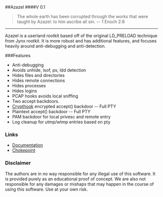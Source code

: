 ##Azazel
####V 0.1
> The whole earth has been corrupted through the works that were taught by Azazel: to him ascribe all sin. -- 1 Enoch 2:8 

---
Azazel is a userland rootkit based off of the original LD_PRELOAD technique from Jynx rootkit.  It is more robust and has additional features, and focuses heavily around anti-debugging and anti-detection.

###Features
* Anti-debugging
* Avoids unhide, lsof, ps, ldd detection
* Hides files and directories
* Hides remote connections
* Hides processes
* Hides logins
* PCAP hooks avoids local sniffing
* Two accept backdoors.
 * [Crypthook](https://github.com/chokepoint/CryptHook) encrypted accept() backdoor -- Full PTY
 * Plaintext accept() backdoor           -- Full PTY
* PAM backdoor for local privesc and remote entry
* Log cleanup for utmp/wtmp entries based on pty

### Links
* [Documentation](http://www.blackhatlibrary.net)
* [Chokepoint](http://www.chokepoint.net)

### Disclaimer
The authors are in no way responsible for any illegal use of this software. It is provided purely as an educational proof of concept. We are also not responsible for any damages or mishaps that may happen in the course of using this software. Use at your own risk.
